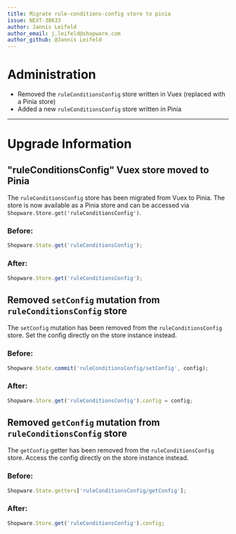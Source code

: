 ```yaml
---
title: Migrate rule-conditions-config store to pinia
issue: NEXT-38633
author: Jannis Leifeld
author_email: j.leifeld@shopware.com
author_github: @Jannis Leifeld
---
```

# Administration
* Removed the `ruleConditionsConfig` store written in Vuex (replaced with a Pinia store)
* Added a new `ruleConditionsConfig` store written in Pinia
___
# Upgrade Information

## "ruleConditionsConfig" Vuex store moved to Pinia

The `ruleConditionsConfig` store has been migrated from Vuex to Pinia. The store is now available as a Pinia store and can be accessed via `Shopware.Store.get('ruleConditionsConfig')`.

### Before:
```js
Shopware.State.get('ruleConditionsConfig');
```

### After:
```js
Shopware.Store.get('ruleConditionsConfig');
```

## Removed `setConfig` mutation from `ruleConditionsConfig` store

The `setConfig` mutation has been removed from the `ruleConditionsConfig` store. Set the config directly on the store instance instead.

### Before:
```js
Shopware.State.commit('ruleConditionsConfig/setConfig', config);
```

### After:
```js
Shopware.Store.get('ruleConditionsConfig').config = config;
```

## Removed `getConfig` mutation from `ruleConditionsConfig` store

The `getConfig` getter has been removed from the `ruleConditionsConfig` store. Access the config directly on the store instance instead.

### Before:
```js
Shopware.State.getters['ruleConditionsConfig/getConfig'];
```

### After:
```js
Shopware.Store.get('ruleConditionsConfig').config;
```
